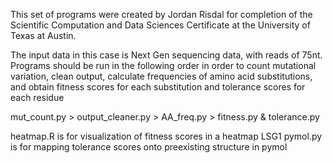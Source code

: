 This set of programs were created by Jordan Risdal for completion of the Scientific Computation and Data Sciences Certificate at the University of Texas at Austin.

The input data in this case is Next Gen sequencing data, with reads of 75nt. Programs should be run in the following order in order to count mutational variation, clean output, calculate frequencies of amino acid substitutions, and obtain fitness scores for each substitution and tolerance scores for each residue

mut_count.py > output_cleaner.py > AA_freq.py > fitness.py & tolerance.py

heatmap.R is for visualization of fitness scores in a heatmap
LSG1 pymol.py is for mapping tolerance scores onto preexisting structure in pymol

